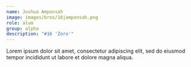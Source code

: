 ```yaml
---
name: Joshua Amponsah
image: images/bros/16jamponsah.png
role: alum
group: alpha
description: "#16 'Zoro'"
---
```


Lorem ipsum dolor sit amet, consectetur adipiscing elit, sed do eiusmod tempor incididunt ut labore et dolore magna aliqua.
